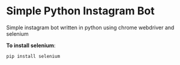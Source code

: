 # Simple Python Instagram Bot
Simple instagram bot written in python using chrome webdriver and selenium

<b>To install selenium</b>:
```
pip install selenium
```



